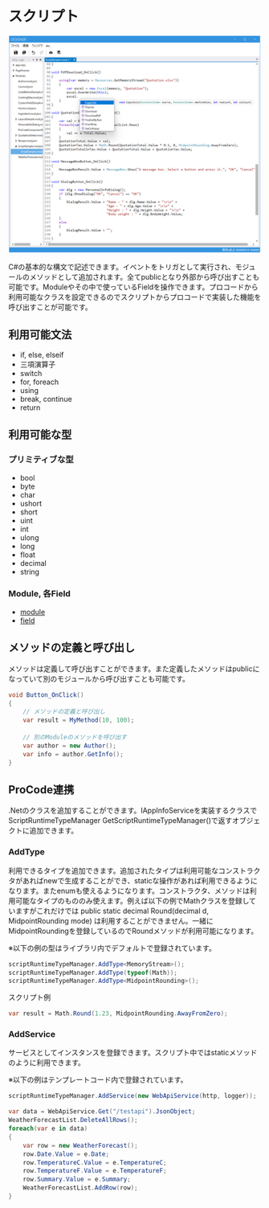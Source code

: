 # スクリプト

<img src="images/script_summary.png">

C#の基本的な構文で記述できます。イベントをトリガとして実行され、モジュールのメソッドとして追加されます。全てpublicとなり外部から呼び出すことも可能です。Moduleやその中で使っているFieldを操作できます。プロコードから利用可能なクラスを設定できるのでスクリプトからプロコードで実装した機能を呼び出すことが可能です。

## 利用可能文法

- if, else, elseif
- 三項演算子
- switch
- for, foreach
- using
- break, continue
- return

## 利用可能な型

### プリミティブな型

- bool
- byte
- char
- ushort
- short
- uint
- int
- ulong
- long
- float
- decimal
- string

### Module, 各Field

- [module](../module/module.md)
- [field](../fields/field.md)

## メソッドの定義と呼び出し

メソッドは定義して呼び出すことができます。また定義したメソッドはpublicになっていて別のモジュールから呼び出すことも可能です。

```csharp
void Button_OnClick()
{
    // メソッドの定義と呼び出し
    var result = MyMethod(10, 100);
    
    // 別のModuleのメソッドを呼び出す
    var author = new Author();
    var info = author.GetInfo();
}
```

## ProCode連携
<a id="procode-line"></a>
.Netのクラスを追加することができます。IAppInfoServiceを実装するクラスでScriptRuntimeTypeManager GetScriptRuntimeTypeManager()で返すオブジェクトに追加できます。

### AddType

利用できるタイプを追加できます。追加されたタイプは利用可能なコンストラクタがあればnewで生成することができ、staticな操作があれば利用できるようになります。またenumも使えるようになります。コンストラクタ、メソッドは利用可能なタイプのもののみ使えます。例えば以下の例でMathクラスを登録していますがこれだけでは public static decimal Round(decimal d, MidpointRounding mode) は利用することができません。一緒にMidpointRoundingを登録しているのでRoundメソッドが利用可能になります。

※以下の例の型はライブラリ内でデフォルトで登録されています。

```csharp
scriptRuntimeTypeManager.AddType<MemoryStream>();
scriptRuntimeTypeManager.AddType(typeof(Math));
scriptRuntimeTypeManager.AddType<MidpointRounding>();
```

スクリプト例

```csharp
var result = Math.Round(1.23, MidpointRounding.AwayFromZero);
```

### AddService

サービスとしてインスタンスを登録できます。スクリプト中ではstaticメソッドのように利用できます。

※以下の例はテンプレートコード内で登録されています。

```csharp
scriptRuntimeTypeManager.AddService(new WebApiService(http, logger));
```

```csharp
var data = WebApiService.Get("/testapi").JsonObject;
WeatherForecastList.DeleteAllRows();
foreach(var e in data)
{
    var row = new WeatherForecast();
    row.Date.Value = e.Date;
    row.TemperatureC.Value = e.TemperatureC;
    row.TemperatureF.Value = e.TemperatureF;
    row.Summary.Value = e.Summary;
    WeatherForecastList.AddRow(row);
}    
```
